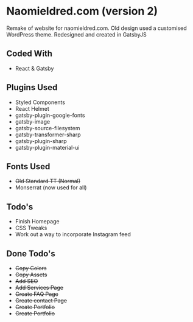 # Naomieldred.com (version 2)

Remake of website for naomieldred.com. Old design used a customised WordPress theme. Redesigned and created in GatsbyJS

## Coded With

- React & Gatsby

## Plugins Used

- Styled Components
- React Helmet
- gatsby-plugin-google-fonts
- gatsby-image
- gatsby-source-filesystem
- gatsby-transformer-sharp
- gatsby-plugin-sharp
- gatsby-plugin-material-ui

## Fonts Used

- ~~Old Standard TT (Normal)~~
- Monserrat (now used for all)

## Todo's

- Finish Homepage
- CSS Tweaks
- Work out a way to incorporate Instagram feed

## Done Todo's

- ~~Copy Colors~~
- ~~Copy Assets~~
- ~~Add SEO~~
- ~~Add Services Page~~
- ~~Create FAQ Page~~
- ~~Create contact Page~~
- ~~Create Portfolio~~
- ~~Create Portfolio~~
